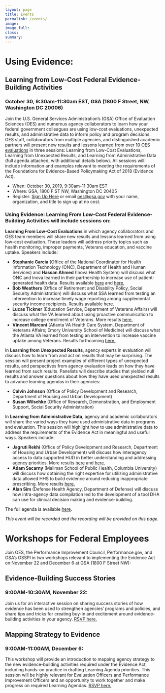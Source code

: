 ```yaml
---
layout: page
title: Events
permalink: /events/
image:
image_full: 
class:
summary: 
---
```

# Using Evidence: 
## Learning from Low-Cost Federal Evidence-Building Activities 
### October 30, 9:30am-11:30am EST, GSA (1800 F Street, NW, Washington DC 20006)


Join the U.S. General Services Administration’s (GSA) Office of Evaluation Sciences (OES) and numerous agency collaborators to learn how your federal government colleagues are using low-cost evaluations, unexpected results, and administrative data to inform policy and program decisions. OES staff, collaborators from multiple agencies, and distinguished academic partners will present new results and lessons learned from over <a href="https://oes.gsa.gov/work/">10 OES evaluations</a> in three sessions: Learning from Low-Cost Evaluations, Learning from Unexpected Results, and Learning from Administrative Data (full agenda attached, with additional details below). All sessions will include information and examples relevant to meeting the requirements of the Foundations for Evidence-Based Policymaking Act of 2018 (Evidence Act). 
 - When: October 30, 2019, 9:30am-11:30am EST
 - Where: GSA, 1800 F ST NW, Washington DC 20405 
 - Register: <a href="https://forms.gle/zirEH9upRHFdQ7CX6">Sign Up Here</a> or email oes@gsa.gov with your name, organization, and title to sign up at no cost.

### Using Evidence: Learning From Low-Cost Federal Evidence-Building Activities will include sessions on: 

**Learning From Low-Cost Evaluations**
in which agency collaborators and OES team members  will share new results and lessons learned from using low-cost evaluation. These leaders will address priority topics such as health monitoring, improper payments, Veterans education, and vaccine uptake. Speakers include: 

  - **Stephanie Garcia** (Office of the National Coordinator for Health Information Technology (ONC), Department of Health and Human Services) and **Hassan Ahmed** (Inova Health System) will discuss what ONC and Inova learned in their partnership to increase use of patient-generated health data. Results available <a href="https://oes.gsa.gov/projects/patient-health-data-patient-reminders/">here</a> and <a href="https://oes.gsa.gov/projects/patient-health-data-provider-encouragement/">here.</a> 
  - **Bob Weathers** (Office of Retirement and Disability Policy, Social Security Administration) will discuss what SSA learned from testing an intervention to increase timely wage reporting among supplemental security income recipients. Results available <a href="https://oes.gsa.gov/projects/ssi-wage-reporting/">here.</a>
  - **Lucas Tickner** (Education Service, Department of Veterans Affairs) will discuss what the VA learned about using proactive communication to increase college enrollment of Veterans. More results <a href="https://oes.gsa.gov/projects/gi-bill-proactive-communication/">here.</a>
  - **Vincent Marconi** (Atlanta VA Health Care System, Department of Veterans Affairs; Emory University School of Medicine) will discuss what the Atlanta VA learned from testing an intervention to increase vaccine uptake among Veterans. Results forthcoming <a href="https://oes.gsa.gov/projects/increasing-adult-vaccines-atlanta-va/">here.</a>

In **Learning from Unexpected Results**, agency experts in evaluation will discuss how to learn from and act on results that may be surprising. The session will present project examples of different types of unexpected results, and perspectives from agency evaluation leads on how they have learned from such results.  Panelists will describe studies that yielded null results and answer questions about how they have used unexpected results to advance learning agendas in their agencies:
  - **Calvin Johnson** (Office of Policy Development and Research, Department of Housing and Urban Development) 
  - **Susan Wilschke** (Office of Research, Demonstration, and Employment Support, Social Security Administration) 

In **Learning from Administrative Data**, agency and academic collaborators will share the varied ways  they have used administrative data in programs and evaluation. This session will highlight how to use administrative data to address the requirements of the Evidence Act in meaningful and useful ways. Speakers include: 
  - **Jagruti Rekhi** (Office of Policy Development and Research, Department of Housing and Urban Development) will discuss how interagency access to data supported HUD in better understanding and addressing agency priorities. More results <a href="https://oes.gsa.gov/projects/increasing-fafsa-completion-nycha/">here</a> and <a href="https://oes.gsa.gov/projects/increasing-fafsa-completion-seattle-and-king-county/">here.</a>
  - **Adam Sacarny** (Mailman School of Public Health, Columbia University) will discuss how obtaining the right expertise for utilizing administrative data allowed HHS to build evidence around reducing inappropriate prescribing. More results <a href="https://oes.gsa.gov/projects/quetiapine-prescribing/">here.</a> 
  - **Alan Sim** (Defense Health Agency, Department of Defense) will discuss how intra-agency data compilation led to the development of a tool DHA can use for clinical decision making and evidence-building. 
 
 The full agenda is available <a href="{{ '/assets/files/using-evidence-agenda.pdf' | prepend: site.baseurl }}">here</a>.
 
*This event will be recorded and the recording will be provided on this page.*


# Workshops for Federal Employees
Join OES, the Performance Improvement Council, Performance.gov, and GSA’s OSSPI in two workshops relevant to implementing the Evidence Act on November 22 and December 6 at GSA (1800 F Street NW): 

## Evidence-Building Success Stories
### 9:00AM-10:30AM, November 22: 
Join us for an interactive session on sharing success stories of how evidence has been used to strengthen agencies’ programs and policies, and share tips and tricks for creating buy-in and excitement around evidence-building activities in your agency. <a href="https://www.eventbrite.com/e/osspi-fall-training-evidence-building-success-stories-for-federal-employees-only-tickets-75358684855">RSVP here.</a>

## Mapping Strategy to Evidence
### 9:00AM-11:00AM, December 6:
This workshop will provide an introduction to mapping agency strategy to the new evidence-building activities required under the Evidence Act, including hands-on practice in drafting Learning Agenda priorities. This session will be highly relevant for Evaluation Officers and Performance Improvement Officers and an opportunity to work together and make progress on required Learning Agendas. <a href="https://www.eventbrite.com/e/osspi-fall-training-mapping-strategy-to-evidence-for-federal-employees-only-tickets-75360947623">RSVP here.</a>

